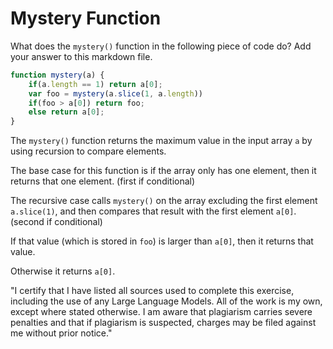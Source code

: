 # Mystery Function

What does the `mystery()` function in the following piece of code do? Add your
answer to this markdown file.

```javascript
function mystery(a) {
    if(a.length == 1) return a[0];
    var foo = mystery(a.slice(1, a.length))
    if(foo > a[0]) return foo;
    else return a[0];
}
```

The `mystery()` function returns the maximum value in the input array `a` by using recursion to compare elements.

The base case for this function is if the array only has one element, then it returns that one element. (first if conditional)

The recursive case calls `mystery()` on the array excluding the first element `a.slice(1)`, and then compares
that result with the first element `a[0]`. (second if conditional)

If that value (which is stored in `foo`) is larger than `a[0]`, then it returns that value.

Otherwise it returns `a[0]`.

"I certify that I have listed all sources used to complete this exercise, including the use of any Large Language Models. All of the work is my own, except where stated otherwise. I am aware that plagiarism carries severe penalties and that if plagiarism is suspected, charges may be filed against me without prior notice."